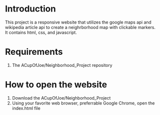 # Introduction
This project is a responsive website that utilizes the google maps api and wikipedia article api to create a neighrborhood map with clickable markers. It contains html, css, and javascript.


# Requirements
1. The ACupOfJoe/Neighborhood_Project repository

# How to open the website
1. Download the ACupOfJoe/Neighborhood_Project
2. Using your favorite web browser, preferrable Google Chrome, open the index.html file

